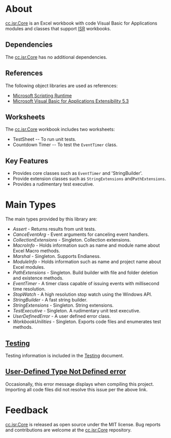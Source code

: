 # About

[cc.isr.Core] is an Excel workbook with code Visual Basic for Applications modules and classes that support [ISR] workbooks.

## Dependencies

The [cc.isr.Core] has no additional dependencies.

## References

The following object libraries are used as references:

* [Microsoft Scripting Runtime]
* [Microsoft Visual Basic for Applications Extensibility 5.3]

## Worksheets

The [cc.isr.Core] workbook includes two worksheets: 

* TestSheet -- To run unit tests.
* Countdown Timer -- To test the `EventTimer` class.

## Key Features

* Provides core classes such as `EventTimer` and 'StringBuilder'.
* Provide extension classes such as `StringExtensions` and`PathExtensions`.
* Provides a rudimentary test executive.

# Main Types

The main types provided by this library are:

* _Assert_ - Returns results from unit tests.
* _CanceEventArg_ - Event arguments for canceling event handlers.
* _CollectionExtensions_ - Singleton. Collection extensions.
* _MacroInfo_ - Holds information such as name and module name about Excel Macro methods.
* _Marshal_ - Singleton. Supports Endianess.
* _ModuleInfo_ - Holds information such as name and project name about Excel modules.
* _PathExtensions_ - Singleton. Build builder with  file and folder deletion and existence methods.
* _EventTimer_ - A timer class capable of issuing events with millisecond time resolution.
* _StopWatch_ - A high resolution stop watch using the Windows API.
* _StringBuilder_ - A fast string builder.
* _StringExtensions_ - Singleton. String extensions.
* _TestExecutive_ - Singleton. A rudimentary unit test executive.
* _UserDefinedError_ - A user defined error class.
* _WorkbookUnilities_ - Singleton. Exports code files and enumerates test methods.

## [Testing]

Testing information is included in the [Testing] document.

## [User-Defined Type Not Defined error]

Occasionally, this error message displays when compiling this project.  Importing all code files did not resolve this 
issue per the above link.

# Feedback

[cc.isr.Core] is released as open source under the MIT license.
Bug reports and contributions are welcome at the [cc.isr.Core] repository.

[cc.isr.Core]: https://github.com/ATECoder/vba.iot.tcp/src/core
[Testing]: ./cc.isr.core.testing.md

[ISR]: https://www.integratedscientificresources.com

[Microsoft Scripting Runtime]: c:\windows\system32\scrrun.dll
[Microsoft Visual Basic for Applications Extensibility 5.3]: <c:/program&#32;files/common&#32;files/microsoft&#32;shared/vba/vba7.1/vbeui.dll>
[User-Defined Type Not Defined error]: https://stackoverflow.com/questions/19680402/compile-throws-a-user-defined-type-not-defined-error-but-does-not-go-to-the-of#:~:text=So%20the%20solution%20is%20to%20declare%20every%20referenced,objXML%20As%20Variant%20Set%20objXML%20%3D%20CreateObject%20%28%22MSXML2.DOMDocument%22%29

